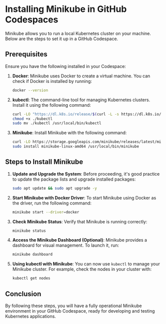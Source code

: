 # Installing Minikube in GitHub Codespaces

Minikube allows you to run a local Kubernetes cluster on your machine. Below are the steps to set it up in a GitHub Codespace.

## Prerequisites

Ensure you have the following installed in your Codespace:

1. **Docker**: Minikube uses Docker to create a virtual machine. You can check if Docker is installed by running:
   ```bash
   docker --version
   ```

2. **kubectl**: The command-line tool for managing Kubernetes clusters. Install it using the following command:
   ```bash
   curl -LO "https://dl.k8s.io/release/$(curl -L -s https://dl.k8s.io/release/stable.txt)/bin/linux/amd64/kubectl"
   chmod +x ./kubectl
   sudo mv ./kubectl /usr/local/bin/kubectl
   ```

3. **Minikube**: Install Minikube with the following command:
   ```bash
   curl -LO https://storage.googleapis.com/minikube/releases/latest/minikube-linux-amd64
   sudo install minikube-linux-amd64 /usr/local/bin/minikube
   ```

## Steps to Install Minikube

1. **Update and Upgrade the System**:
   Before proceeding, it's good practice to update the package lists and upgrade installed packages:
   ```bash
   sudo apt update && sudo apt upgrade -y
   ```

2. **Start Minikube with Docker Driver**:
   To start Minikube using Docker as the driver, run the following command:
   ```bash
   minikube start --driver=docker
   ```

3. **Check Minikube Status**:
   Verify that Minikube is running correctly:
   ```bash
   minikube status
   ```

4. **Access the Minikube Dashboard (Optional)**:
   Minikube provides a dashboard for visual management. To launch it, run:
   ```bash
   minikube dashboard
   ```

5. **Using kubectl with Minikube**:
   You can now use `kubectl` to manage your Minikube cluster. For example, check the nodes in your cluster with:
   ```bash
   kubectl get nodes
   ```

## Conclusion

By following these steps, you will have a fully operational Minikube environment in your GitHub Codespace, ready for developing and testing Kubernetes applications.
